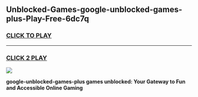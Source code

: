 
## Unblocked-Games-google-unblocked-games-plus-Play-Free-6dc7q
<h3>
<a href="https://premium76.site?title=google-unblocked-games-plus&ref=10A">CLICK TO PLAY</a></h3>
<hr>

<h3>
<a href="https://premium76.site?title=google-unblocked-games-plus&ref=10A">CLICK 2 PLAY</a>
  
</h3>

<a href="https://premium76.site?title=google-unblocked-games-plus&ref=10A"><img src="https://clearcache.store/games.png"></a>


**google-unblocked-games-plus games unblocked: Your Gateway to Fun and Accessible Online Gaming**
